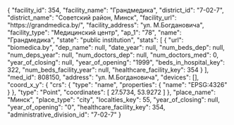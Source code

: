 {
    "facility_id": 354,
    "facility_name": "Грандмедика",
    "district_id": "7-02-7",
    "district_name": "Советский район, Минск",
    "facility_url": "https:\/\/grandmedica.by\/",
    "facility_address": "ул. М.Богдановича",
    "facility_type": "Медицинский центр",
    "ap_1": "78",
    "name": "Грандмедика",
    "state": "public institution",
    "stats": [
        {
            "url": "biomedica.by",
            "dep_name": null,
            "date_year": null,
            "num_beds_dep": null,
            "num_deps_year": null,
            "num_doctors_dep": null,
            "num_doctors_med": 0,
            "year_of_closing": null,
            "year_of_opening": "1999",
            "beds_in_hospital_key": 322,
            "num_beds_facility_year": null,
            "healthcare_facility_key": 354
        }
    ],
    "med_id": 808150,
    "address": "ул. М.Богдановича",
    "devices": [],
    "coord_x_y": {
        "crs": {
            "type": "name",
            "properties": {
                "name": "EPSG:4326"
            }
        },
        "type": "Point",
        "coordinates": [
            27.5734,
            53.9272
        ]
    },
    "place_name": "Минск",
    "place_type": "city",
    "localties_key": 55,
    "year_of_closing": null,
    "year_of_opening": "0",
    "healthcare_facility_key": 354,
    "administrative_division_id": "7-02-7"
}